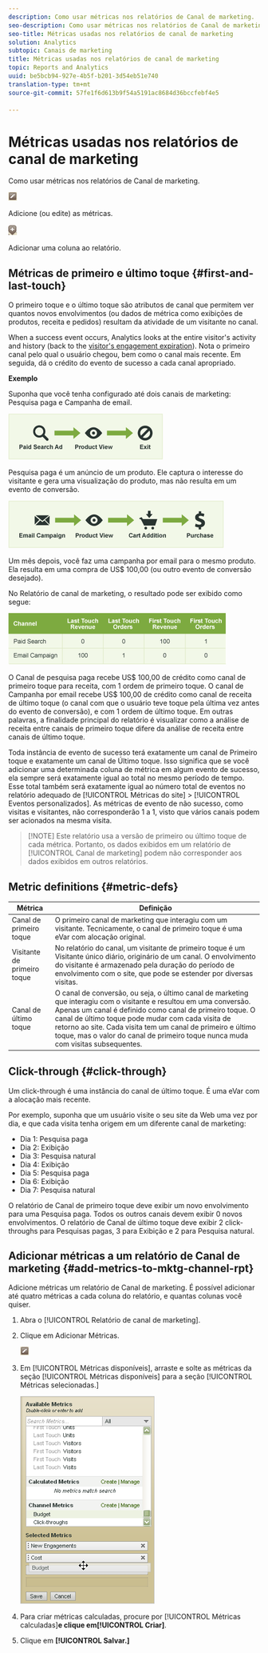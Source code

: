 ```yaml
---
description: Como usar métricas nos relatórios de Canal de marketing.
seo-description: Como usar métricas nos relatórios de Canal de marketing.
seo-title: Métricas usadas nos relatórios de canal de marketing
solution: Analytics
subtopic: Canais de marketing
title: Métricas usadas nos relatórios de canal de marketing
topic: Reports and Analytics
uuid: be5bcb94-927e-4b5f-b201-3d54eb51e740
translation-type: tm+mt
source-git-commit: 57fe1f6d613b9f54a5191ac8684d36bccfebf4e5

---
```



# Métricas usadas nos relatórios de canal de marketing

Como usar métricas nos relatórios de Canal de marketing.

![](assets/metric_edit_icon.png)

Adicione (ou edite) as métricas.

![](assets/add_column_icon.png)

Adicionar uma coluna ao relatório.

## Métricas de primeiro e último toque {#first-and-last-touch}

O primeiro toque e o último toque são atributos de canal que permitem ver quantos novos envolvimentos (ou dados de métrica como exibições de produtos, receita e pedidos) resultam da atividade de um visitante no canal.

When a success event occurs, Analytics looks at the entire visitor's activity and history (back to the [visitor's engagement expiration](/help/components/c-marketing-channels/visitor-engagement.md)). Nota o primeiro canal pelo qual o usuário chegou, bem como o canal mais recente. Em seguida, dá o crédito do evento de sucesso a cada canal apropriado.

<!-- 

<note>
  A first-touch value has a rolling expiration based on the frequency of a visitor returning to the site. This first-touch expiration resets whenever a visitor returns to the site. This effects reporting by causing first-touch values to persist longer than you might expect. For example, this can occur if an instance of an first-touch channel was created a year ago. Remove the values on the eVar in the admin console to reset.
</note>

 -->

**Exemplo**

Suponha que você tenha configurado até dois canais de marketing: Pesquisa paga e Campanha de email.

![](assets/paid_search.png)

Pesquisa paga é um anúncio de um produto. Ele captura o interesse do visitante e gera uma visualização do produto, mas não resulta em um evento de conversão.

![](assets/email_campaign.png)

Um mês depois, você faz uma campanha por email para o mesmo produto. Ela resulta em uma compra de US$ 100,00 (ou outro evento de conversão desejado).

No Relatório de canal de marketing, o resultado pode ser exibido como segue:

![](assets/report-graphic.png)

O Canal de pesquisa paga recebe US$ 100,00 de crédito como canal de primeiro toque para receita, com 1 ordem de primeiro toque. O canal de Campanha por email recebe US$ 100,00 de crédito como canal de receita de último toque (o canal com que o usuário teve toque pela última vez antes do evento de conversão), e com 1 ordem de último toque. Em outras palavras, a finalidade principal do relatório é visualizar como a análise de receita entre canais de primeiro toque difere da análise de receita entre canais de último toque.

Toda instância de evento de sucesso terá exatamente um canal de Primeiro toque e exatamente um canal de Último toque. Isso significa que se você adicionar uma determinada coluna de métrica em algum evento de sucesso, ela sempre será exatamente igual ao total no mesmo período de tempo. Esse total também será exatamente igual ao número total de eventos no relatório adequado de [!UICONTROL Métricas do site] &gt; [!UICONTROL Eventos personalizados]. As métricas de evento de não sucesso, como visitas e visitantes, não corresponderão 1 a 1, visto que vários canais podem ser acionados na mesma visita.

> [!NOTE] Este relatório usa a versão de primeiro ou último toque de cada métrica. Portanto, os dados exibidos em um relatório de [!UICONTROL Canal de marketing] podem não corresponder aos dados exibidos em outros relatórios.

## Metric definitions {#metric-defs}

| Métrica | Definição |
|--- |--- |
| Canal de primeiro toque | O primeiro canal de marketing que interagiu com um visitante. Tecnicamente, o canal de primeiro toque é uma eVar com alocação original. |
| Visitante de primeiro toque | No relatório do canal, um visitante de primeiro toque é um Visitante único diário, originário de um canal. O envolvimento do visitante é armazenado pela duração do período de envolvimento com o site, que pode se estender por diversas visitas. |
| Canal de último toque | O canal de conversão, ou seja, o último canal de marketing que interagiu com o visitante e resultou em uma conversão. Apenas um canal é definido como canal de primeiro toque. O canal de último toque pode mudar com cada visita de retorno ao site. Cada visita tem um canal de primeiro e último toque, mas o valor do canal de primeiro toque nunca muda com visitas subsequentes. |

## Click-through {#click-through}

Um click-through é uma instância do canal de último toque. É uma eVar com a alocação mais recente.

Por exemplo, suponha que um usuário visite o seu site da Web uma vez por dia, e que cada visita tenha origem em um diferente canal de marketing:

* Dia 1: Pesquisa paga
* Dia 2: Exibição
* Dia 3: Pesquisa natural
* Dia 4: Exibição
* Dia 5: Pesquisa paga
* Dia 6: Exibição
* Dia 7: Pesquisa natural

O relatório de Canal de primeiro toque deve exibir um novo envolvimento para uma Pesquisa paga. Todos os outros canais devem exibir 0 novos envolvimentos. O relatório de Canal de último toque deve exibir 2 click-throughs para Pesquisas pagas, 3 para Exibição e 2 para Pesquisa natural.

## Adicionar métricas a um relatório de Canal de marketing {#add-metrics-to-mktg-channel-rpt}

Adicione métricas um relatório de Canal de marketing. É possível adicionar até quatro métricas a cada coluna do relatório, e quantas colunas você quiser.

1. Abra o [!UICONTROL Relatório de canal de marketing].
1. Clique em Adicionar Métricas.

   ![](assets/metric_edit_icon.png)

1. Em [!UICONTROL Métricas disponíveis], arraste e solte as métricas da seção [!UICONTROL Métricas disponíveis] para a seção [!UICONTROL Métricas selecionadas.]

   ![Resultado da etapa](assets/metric_create.png)

1. Para criar métricas calculadas, procure por [!UICONTROL Métricas calculadas]**e clique em[!UICONTROL Criar]**.
1. Clique em **[!UICONTROL Salvar.]**

